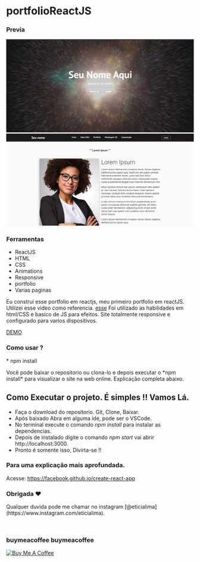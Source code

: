 # portfolioReactJS
 
### Previa
 
<img src="git/demo.jpg?raw=true"/>
<img src="git/demo1.jpg?raw=true"/>

### Ferramentas
* ReactJS
* HTML
* CSS
* Animations
* Responsive
* portfolio
* Varias paginas

<p>Eu construí esse portfolio em reactjs, meu primeiro portfolio em reactJS. Utilizei esse video como referencia. <a href="https://www.youtube.com/watch?v=I2UBjN5ER4s&t=4582s">esse</a> Foi utilizado as habilidades em html/CSS e basico de JS para efeitos. Site totalmente responsive e configurado para varios dispositivos.

<a href="https://portfolio-react-js.vercel.app/">DEMO</a>
 
### Como usar ? 
<p>* npm install</P><p> Você pode baixar o repositorio ou clona-lo e depois executar o *npm install* para visualizar o site na web online. Explicação completa abaixo.</P> 
 
## Como Executar o projeto. É simples !! Vamos Lá.

* Faça o download do repositorio. Git, Clone, Baixar. 
* Após baixado Abra em alguma ide, pode ser o VSCode.
* No terminal execute o comando *npm install* para instalar as dependencias.
* Depois de instalado digite o comando *npm start* vai abrir http://localhost:3000.
* Pronto é somente isso, Divirta-se !! 


### Para uma explicação mais aprofundada. 
Acesse: https://facebook.github.io/create-react-app

### Obrigada ❤️
<p>Qualquer duvida pode me chamar no instagram [@eticialima](https://www.instagram.com/eticialima).</p> 
<br> 

###  buymeacoffee buymeacoffee
 
<a  href="https://www.buymeacoffee.com/leticialima" target="_blank"><img  src="https://cdn.buymeacoffee.com/buttons/default-red.png" alt="Buy Me A Coffee" height="40" width="170" ></a>
</p><br> 

